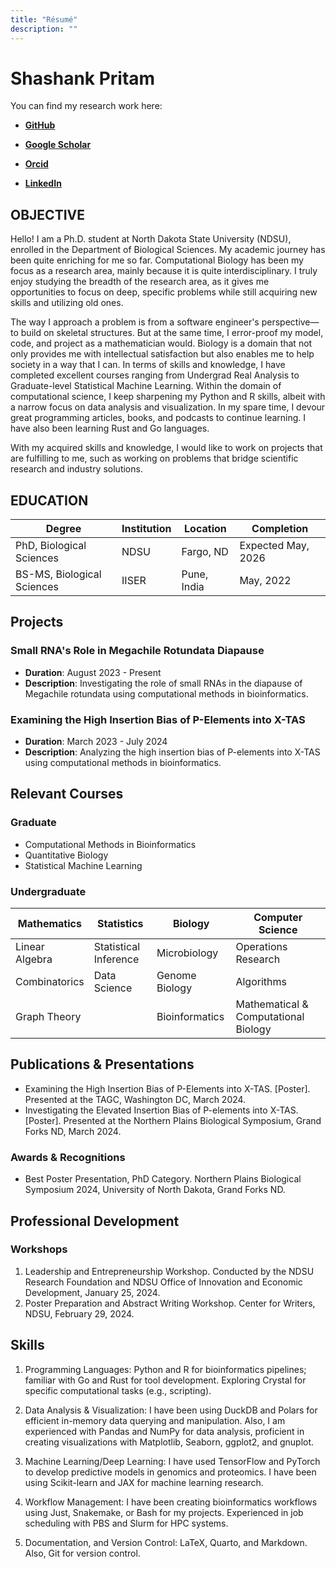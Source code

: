 ```yaml
---
title: "Résumé"
description: ""
---
```


# Shashank Pritam

You can find my research work here:

* [**GitHub**](https://www.github.com/shashankpritam)

* [**Google Scholar**](https://scholar.google.com/citations?user=E5oKLgkAAAAJ&hl=en)

* [**Orcid**](https://orcid.org/0009-0009-4228-7883)

* [**LinkedIn**](https://www.linkedin.com/in/shashank-pritam/)

## OBJECTIVE

Hello! I am a Ph.D. student at North Dakota State University (NDSU), enrolled in the Department of Biological Sciences. My academic journey has been quite enriching for me so far. Computational Biology has been my focus as a research area, mainly because it is quite interdisciplinary. I truly enjoy studying the breadth of the research area, as it gives me opportunities to focus on deep, specific problems while still acquiring new skills and utilizing old ones.

The way I approach a problem is from a software engineer's perspective—to build on skeletal structures. But at the same time, I error-proof my model, code, and project as a mathematician would. Biology is a domain that not only provides me with intellectual satisfaction but also enables me to help society in a way that I can.
In terms of skills and knowledge, I have completed excellent courses ranging from Undergrad Real Analysis to Graduate-level Statistical Machine Learning. Within the domain of computational science, I keep sharpening my Python and R skills, albeit with a narrow focus on data analysis and visualization. In my spare time, I devour great programming articles, books, and podcasts to continue learning. I have also been learning Rust and Go languages.

With my acquired skills and knowledge, I would like to work on projects that are fulfilling to me, such as working on problems that bridge scientific research and industry solutions.


## EDUCATION

| **Degree**                 | **Institution**      | **Location**     | **Completion**       |
|----------------------------|----------------------|------------------|----------------------|
| PhD, Biological Sciences   | NDSU                 | Fargo, ND        | Expected May, 2026   |
| BS-MS, Biological Sciences | IISER                | Pune, India      | May, 2022            |

## Projects

### Small RNA's Role in Megachile Rotundata Diapause
- **Duration**: August 2023 - Present
- **Description**: Investigating the role of small RNAs in the diapause of Megachile rotundata using computational methods in bioinformatics.

### Examining the High Insertion Bias of P-Elements into X-TAS
- **Duration**: March 2023 - July 2024
- **Description**: Analyzing the high insertion bias of P-elements into X-TAS using computational methods in bioinformatics.


## Relevant Courses

### Graduate
- Computational Methods in Bioinformatics
- Quantitative Biology
- Statistical Machine Learning

### Undergraduate
| Mathematics                  | Statistics                | Biology                    | Computer Science           |
|------------------------------|---------------------------|----------------------------|----------------------------|
| Linear Algebra               | Statistical Inference     | Microbiology               | Operations Research        |
| Combinatorics                | Data Science              | Genome Biology             | Algorithms                 |
| Graph Theory                 |                           | Bioinformatics             | Mathematical & Computational Biology |



## Publications & Presentations

- Examining the High Insertion Bias of P-Elements into X-TAS. [Poster]. Presented at the TAGC, Washington DC, March 2024.
- Investigating the Elevated Insertion Bias of P-elements into X-TAS. [Poster]. Presented at the Northern Plains Biological Symposium, Grand Forks ND, March 2024.

### Awards & Recognitions

- Best Poster Presentation, PhD Category. Northern Plains Biological Symposium 2024, University of North Dakota, Grand Forks ND.



## Professional Development

### Workshops
1. Leadership and Entrepreneurship Workshop. Conducted by the NDSU Research Foundation and NDSU Office of Innovation and Economic Development, January 25, 2024.
2. Poster Preparation and Abstract Writing Workshop. Center for Writers, NDSU, February 29, 2024.



## Skills
1. Programming Languages: Python and R for bioinformatics pipelines; familiar with Go and Rust for tool development. Exploring Crystal for specific computational tasks (e.g., scripting).

2. Data Analysis & Visualization: I have been using DuckDB and Polars for efficient in-memory data querying and manipulation. Also, I am experienced with Pandas and NumPy for data analysis,
proficient in creating visualizations with Matplotlib, Seaborn, ggplot2, and gnuplot.

3. Machine Learning/Deep Learning: I have used TensorFlow and PyTorch to develop predictive models in genomics and proteomics. I have been using Scikit-learn and JAX for machine learning research.

4. Workflow Management: I have been creating bioinformatics workflows using Just, Snakemake, or Bash for my projects. Experienced in job scheduling with PBS and Slurm for HPC systems.

5. Documentation, and Version Control: LaTeX, Quarto, and Markdown. Also, Git for version control.
